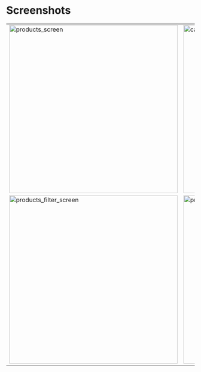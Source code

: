 # Screenshots

<table>
  <tr>
    <td><img src="https://github.com/user-attachments/assets/d1f169e1-c14b-41b1-87ef-9a416eb93481" alt="products_screen" width="450"/></td>
    <td><img src="https://github.com/user-attachments/assets/b11ec865-53eb-4cc6-8700-88bc63186744" alt="cart_screen" width="450"/></td>
    <td><img src="https://github.com/user-attachments/assets/3e5d53b6-64c2-4a47-91bd-15ffcac9b24c" alt="product_screen" width="450"/></td>
  </tr>
  <tr>
    <td><img src="https://github.com/user-attachments/assets/90ed20c8-4511-464d-a985-26148c3c0baf" alt="products_filter_screen" width="450"/></td>
    <td><img src="https://github.com/user-attachments/assets/ba1dd921-df83-4015-a811-bad6e584fa56" alt="profile_screen" width="450"/></td>
    <td><img src="https://github.com/user-attachments/assets/38bfe16b-15b6-47f4-9b40-9b3bb7972b35" alt="review_screen" width="450"/></td>
  </tr>
</table>

